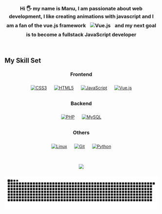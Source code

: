 ### <div align="center">Hi 🖐️ my name is Manu, I am passionate about web development, I like creating animations with javascript and I am a fan of the vue.js framework <img style="margin: 10px" src="https://upload.wikimedia.org/wikipedia/commons/thumb/9/95/Vue.js_Logo_2.svg/1200px-Vue.js_Logo_2.svg.png" alt="Vue.js" height="15"  /> and my next goal is to become a fullstack JavaScript developer</div>  
  

  
  

  
  

  
  

  
  

<br/>  


## My Skill Set  





<h3 align="center">Frontend</h3>  
<div align="center">  
<a href="https://www.w3schools.com/css/" target="_blank"><img style="margin: 10px" src="https://profilinator.rishav.dev/skills-assets/css3-original-wordmark.svg" alt="CSS3" height="50" /></a>  
<a href="https://en.wikipedia.org/wiki/HTML5" target="_blank"><img style="margin: 10px" src="https://profilinator.rishav.dev/skills-assets/html5-original-wordmark.svg" alt="HTML5" height="50" /></a>  
<a href="https://www.javascript.com/" target="_blank"><img style="margin: 10px" src="https://profilinator.rishav.dev/skills-assets/javascript-original.svg" alt="JavaScript" height="40" /></a>  
<a href="https://vuejs.org/" target="_blank"><img style="margin: 10px" src="https://upload.wikimedia.org/wikipedia/commons/thumb/9/95/Vue.js_Logo_2.svg/1200px-Vue.js_Logo_2.svg.png" alt="Vue.js" height="40" /></a>  
</div>

</td><td valign="top" width="33%">



<h3 align="center">Backend</h3>  
<div align="center">  
<a href="https://www.php.net/" target="_blank"><img style="margin: 10px" src="https://profilinator.rishav.dev/skills-assets/php-original.svg" alt="PHP" height="50" /></a>  
<a href="https://www.mysql.com/" target="_blank"><img style="margin: 10px" src="https://profilinator.rishav.dev/skills-assets/mysql-original-wordmark.svg" alt="MySQL" height="50" /></a>  
</div>

</td><td valign="top" width="33%">



<h3 align="center">Others</h3>
<div align="center">  
<a href="https://www.linux.org/" target="_blank"><img style="margin: 10px" src="https://profilinator.rishav.dev/skills-assets/linux-original.svg" alt="Linux" height="40" /></a>  
<a href="https://github.com/" target="_blank"><img style="margin: 10px" src="https://profilinator.rishav.dev/skills-assets/git-scm-icon.svg" alt="Git" height="40" /></a>  
<a href="https://www.python.org/" target="_blank"><img style="margin: 10px" src="https://profilinator.rishav.dev/skills-assets/python-original.svg" alt="Python" height="40" /></a>  
</div>



<br/>  
  


###
<div align="center">
  <img src="https://github-readme-stats.vercel.app/api/top-langs/?username=manu-cj&layout=compact&hide=css,html,scss,hack&theme=radical" />
</div>




###
![snake gif](https://github.com/manu-cj/manu-cj/blob/output/github-contribution-grid-snake-dark.svg)

